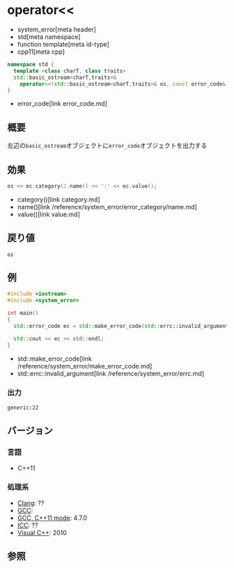 # operator<<
* system_error[meta header]
* std[meta namespace]
* function template[meta id-type]
* cpp11[meta cpp]

```cpp
namespace std {
  template <class charT, class traits>
  std::basic_ostream<charT,traits>&
    operator<<(std::basic_ostream<charT,traits>& os, const error_code& ec);
}
```
* error_code[link error_code.md]

## 概要
左辺の`basic_ostream`オブジェクトに`error_code`オブジェクトを出力する


## 効果
```cpp
os << ec.category().name() << ':' << ec.value();
```
* category()[link category.md]
* name()[link /reference/system_error/error_category/name.md]
* value()[link value.md]


## 戻り値
`os`


## 例
```cpp example
#include <iostream>
#include <system_error>

int main()
{
  std::error_code ec = std::make_error_code(std::errc::invalid_argument);

  std::cout << ec << std::endl;
}
```
* std::make_error_code[link /reference/system_error/make_error_code.md]
* std::errc::invalid_argument[link /reference/system_error/errc.md]

### 出力
```
generic:22
```

## バージョン
### 言語
- C++11

### 処理系
- [Clang](/implementation.md#clang): ??
- [GCC](/implementation.md#gcc): 
- [GCC, C++11 mode](/implementation.md#gcc): 4.7.0
- [ICC](/implementation.md#icc): ??
- [Visual C++](/implementation.md#visual_cpp): 2010


## 参照
